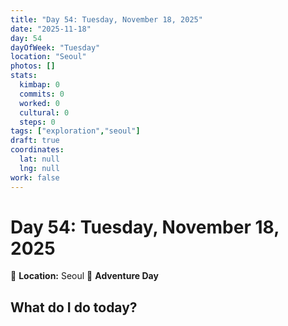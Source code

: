 ```yaml
---
title: "Day 54: Tuesday, November 18, 2025"
date: "2025-11-18"
day: 54
dayOfWeek: "Tuesday"
location: "Seoul"
photos: []
stats:
  kimbap: 0
  commits: 0
  worked: 0
  cultural: 0
  steps: 0
tags: ["exploration","seoul"]
draft: true
coordinates:
  lat: null
  lng: null
work: false
---
```

# Day 54: Tuesday, November 18, 2025

📍 **Location:** Seoul
🎒 **Adventure Day**

## What do I do today?


